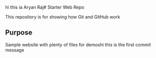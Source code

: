 hi this ia Aryan Raj# Starter Web Repo

This repository is for showing how Git and GitHub work

## Purpose

Sample website with plenty of files for demoshi this is the first commit message
